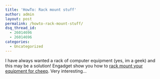 ```yaml
---
title: 'HowTo: Rack mount stuff'
author: admin
layout: post
permalink: /howto-rack-mount-stuff/
dsq_thread_id:
  - 26014696
  - 26014696
categories:
  - Uncategorized
---
```

I have always wanted a rack of computer equipment (yes, im a geek) and this may be a solution! Engadget show you how to [rack mount your equipment for cheep][1]. Very interesting&#8230;

 [1]: http://www.engadget.com/2006/04/11/how-to-rackmount-your-gear-for-cheap/